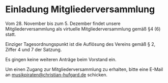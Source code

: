 # Einladung Mitgliederversammlung

Vom 28. November bis zum 5. Dezember findet unsere Mitgliederversammlung als virtuelle Mitgliederversammlung gemäß §4 (6) statt.

Einziger Tagesordnungspunkt ist die Auflösung des Vereins gemäß § 2, Ziffer 4 und 7 der Satzung.

Es gingen keine weiteren Anträge beim Vorstand ein. 

Um einen Zugang zur Mitgliederversammlung zu erhalten, bitte eine E-Mail an musikpiraten@christian-hufgard.de schicken.
